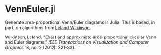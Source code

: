 VennEuler.jl
============

Generate area-proportional Venn/Euler diagrams in Julia. This is based, in part, on 
algorithms from [Leland Wilkinson](http://www.cs.uic.edu/~wilkinson/Publications/venneuler.pdf).

Wilkinson, Leland. "Exact and approximate area-proportional circular Venn and Euler diagrams." _IEEE Transactions on Visualization and Computer Graphics_ 18, no. 2 (2012): 321-331.


